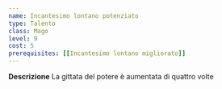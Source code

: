 ```yaml
---
name: Incantesimo lontano potenziato
type: Talento
class: Mago
level: 9
cost: 5
prerequisites: [[Incantesimo lontano migliorato]]
---
```


**Descrizione**
La gittata del potere è aumentata di quattro volte